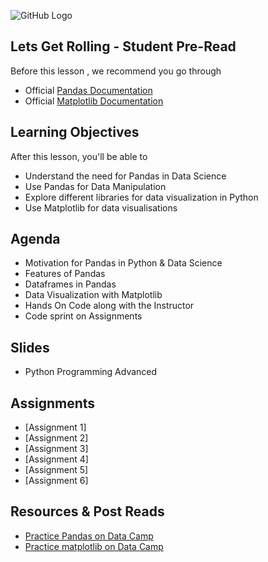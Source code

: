 ![GitHub Logo](https://s3.ap-south-1.amazonaws.com/greyatom-social/logo.png)

## Lets Get Rolling - Student Pre-Read

Before this lesson , we recommend you go through
* Official [Pandas Documentation](http://pandas.pydata.org/)
* Official [Matplotlib Documentation](https://matplotlib.org/)

## Learning Objectives 

After this lesson, you'll be able to 

* Understand the need for Pandas in Data Science
* Use Pandas for Data Manipulation
* Explore different libraries for data visualization in Python
* Use Matplotlib for data visualisations


## Agenda

* Motivation for Pandas in Python & Data Science
* Features of Pandas
* Dataframes in Pandas
* Data Visualization with Matplotlib
* Hands On Code along with the Instructor
* Code sprint on Assignments

## Slides

* Python Programming Advanced


## Assignments 
* [Assignment 1] 
* [Assignment 2] 
* [Assignment 3] 
* [Assignment 4] 
* [Assignment 5] 
* [Assignment 6] 


## Resources & Post Reads

* [Practice Pandas on Data Camp](https://www.datacamp.com/community/tutorials/pandas-tutorial-dataframe-python)
* [Practice matplotlib on Data Camp](https://www.datacamp.com/community/tutorials/matplotlib-tutorial-python)
